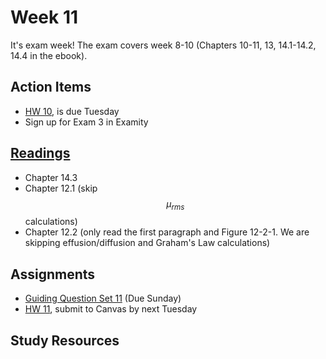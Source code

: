 # Week 11

It's exam week!  The exam covers week 8-10 (Chapters 10-11, 13, 14.1-14.2, 14.4 in the ebook). 

## Action Items
* [HW 10](https://genchem.science.psu.edu/homework-10-houck), is due Tuesday
* Sign up for Exam 3 in Examity


## [Readings](https://genchem.science.psu.edu)
* Chapter 14.3
* Chapter 12.1 (skip $$\mu_{rms}$$ calculations)
* Chapter 12.2 (only read the first paragraph and Figure  12-2-1. We are skipping effusion/diffusion and Graham's Law calculations)


## Assignments

- [Guiding Question Set 11](https://psu.instructure.com/courses/1866869/quizzes/331) (Due Sunday)
- [HW 11](https://genchem.science.psu.edu/homework-11-houck), submit to Canvas by next Tuesday


## Study Resources






